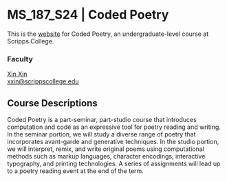 # MS_187_S24 | Coded Poetry

This is the [website](https://scrippscollege.github.io/MS_187_S24/) for Coded Poetry, an undergraduate-level course at Scripps College.

### Faculty
[Xin Xin](https://xin-xin.info)  
xxin@scrippscollege.edu

## Course Descriptions

Coded Poetry is a part-seminar, part-studio course that introduces computation and code as an expressive tool for poetry reading and writing. In the seminar portion, we will study a diverse range of poetry that incorporates avant-garde and generative techniques. In the studio portion, we will interpret, remix, and write original poems using computational methods such as markup languages, character encodings, interactive typography, and printing technologies. A series of assignments will lead up to a poetry reading event at the end of the term.
